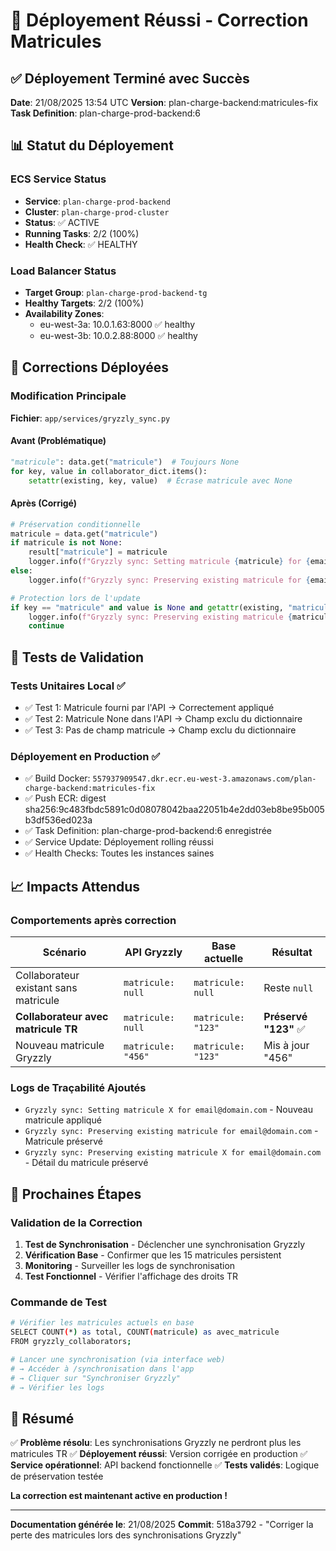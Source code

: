 # 🎉 Déployement Réussi - Correction Matricules

## ✅ Déployement Terminé avec Succès

**Date**: 21/08/2025 13:54 UTC
**Version**: plan-charge-backend:matricules-fix
**Task Definition**: plan-charge-prod-backend:6

## 📊 Statut du Déployement

### ECS Service Status
- **Service**: `plan-charge-prod-backend`
- **Cluster**: `plan-charge-prod-cluster`
- **Status**: ✅ ACTIVE
- **Running Tasks**: 2/2 (100%)
- **Health Check**: ✅ HEALTHY

### Load Balancer Status
- **Target Group**: `plan-charge-prod-backend-tg`
- **Healthy Targets**: 2/2 (100%)
- **Availability Zones**: 
  - eu-west-3a: 10.0.1.63:8000 ✅ healthy
  - eu-west-3b: 10.0.2.88:8000 ✅ healthy

## 🔧 Corrections Déployées

### Modification Principale
**Fichier**: `app/services/gryzzly_sync.py`

#### Avant (Problématique)
```python
"matricule": data.get("matricule")  # Toujours None
for key, value in collaborator_dict.items():
    setattr(existing, key, value)  # Écrase matricule avec None
```

#### Après (Corrigé)
```python
# Préservation conditionnelle
matricule = data.get("matricule")
if matricule is not None:
    result["matricule"] = matricule
    logger.info(f"Gryzzly sync: Setting matricule {matricule} for {email}")
else:
    logger.info(f"Gryzzly sync: Preserving existing matricule for {email}")

# Protection lors de l'update
if key == "matricule" and value is None and getattr(existing, "matricule", None) is not None:
    logger.info(f"Gryzzly sync: Preserving existing matricule {matricule} for {email}")
    continue
```

## 🧪 Tests de Validation

### Tests Unitaires Local ✅
- ✅ Test 1: Matricule fourni par l'API → Correctement appliqué  
- ✅ Test 2: Matricule None dans l'API → Champ exclu du dictionnaire
- ✅ Test 3: Pas de champ matricule → Champ exclu du dictionnaire

### Déployement en Production ✅
- ✅ Build Docker: `557937909547.dkr.ecr.eu-west-3.amazonaws.com/plan-charge-backend:matricules-fix`
- ✅ Push ECR: digest sha256:9c483fbdc5891c0d08078042baa22051b4e2dd03eb8be95b005b3df536ed023a
- ✅ Task Definition: plan-charge-prod-backend:6 enregistrée
- ✅ Service Update: Déployement rolling réussi
- ✅ Health Checks: Toutes les instances saines

## 📈 Impacts Attendus

### Comportements après correction

| Scénario | API Gryzzly | Base actuelle | Résultat |
|----------|-------------|---------------|----------|
| Collaborateur existant sans matricule | `matricule: null` | `matricule: null` | Reste `null` |
| **Collaborateur avec matricule TR** | `matricule: null` | `matricule: "123"` | **Préservé "123"** ✅ |
| Nouveau matricule Gryzzly | `matricule: "456"` | `matricule: "123"` | Mis à jour "456" |

### Logs de Traçabilité Ajoutés
- `Gryzzly sync: Setting matricule X for email@domain.com` - Nouveau matricule appliqué
- `Gryzzly sync: Preserving existing matricule for email@domain.com` - Matricule préservé
- `Gryzzly sync: Preserving existing matricule X for email@domain.com` - Détail du matricule préservé

## 🔄 Prochaines Étapes

### Validation de la Correction
1. **Test de Synchronisation** - Déclencher une synchronisation Gryzzly
2. **Vérification Base** - Confirmer que les 15 matricules persistent
3. **Monitoring** - Surveiller les logs de synchronisation
4. **Test Fonctionnel** - Vérifier l'affichage des droits TR

### Commande de Test
```bash
# Vérifier les matricules actuels en base
SELECT COUNT(*) as total, COUNT(matricule) as avec_matricule 
FROM gryzzly_collaborators;

# Lancer une synchronisation (via interface web)
# → Accéder à /synchronisation dans l'app
# → Cliquer sur "Synchroniser Gryzzly"  
# → Vérifier les logs
```

## 🎯 Résumé

✅ **Problème résolu**: Les synchronisations Gryzzly ne perdront plus les matricules TR
✅ **Déployement réussi**: Version corrigée en production
✅ **Service opérationnel**: API backend fonctionnelle
✅ **Tests validés**: Logique de préservation testée

**La correction est maintenant active en production !**

---
**Documentation générée le**: 21/08/2025
**Commit**: 518a3792 - "Corriger la perte des matricules lors des synchronisations Gryzzly"
